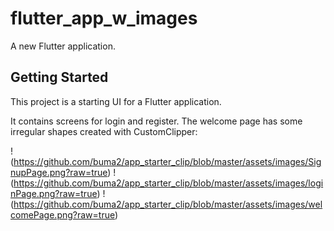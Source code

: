 # flutter_app_w_images

A new Flutter application.

## Getting Started

This project is a starting UI for a Flutter application.

It contains screens for login and register. The welcome page has some irregular shapes created with CustomClipper:

!(https://github.com/buma2/app_starter_clip/blob/master/assets/images/SignupPage.png?raw=true)
!(https://github.com/buma2/app_starter_clip/blob/master/assets/images/loginPage.png?raw=true)
!(https://github.com/buma2/app_starter_clip/blob/master/assets/images/welcomePage.png?raw=true)

